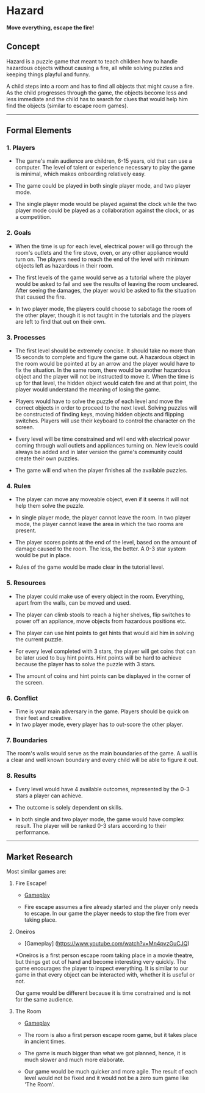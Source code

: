 # Hazard

**Move everything, escape the fire!**
## Concept

Hazard is a puzzle game that meant to teach children how to handle hazardous objects without causing a fire, all while solving puzzles and keeping things playful and funny.

A child steps into a room and has to find all objects that might cause a fire. As the child progresses through the game, the objects become less and less immediate and the child has to search for clues that would help him find the objects (similar to escape room games).

---


## Formal Elements

### 1. Players

* The game's main audience are children, 6-15 years, old that can use a computer. The level of talent or experience necessary to play the game is minimal, which makes onboarding relatively easy.

* The game could be played in both single player mode, and two player mode. 

* The single player mode would be played against the clock while the two player mode could be played as a collaboration against the clock, or as a competition.

### 2. Goals

* When the time is up for each level, electrical power will go through the room's outlets and the fire stove, oven, or any other appliance would turn on. The players need to reach the end of the level with minimum objects left as hazardous in their room.

* The first levels of the game would serve as a tutorial where the player would be asked to fail and see the results of leaving the room uncleared. After seeing the damages, the player would be asked to fix the situation that caused the fire. 

* In two player mode, the players could choose to sabotage the room of the other player, though it is not taught in the tutorials and the players are left to find that out on their own.

### 3. Processes

* The first level should be extremely concise. It should take no more than 15 seconds to complete and figure the game out. A hazardous object in the room would be pointed at by an arrow and the player would have to fix the situation. In the same room, there would be another hazardous object and the player will not be instructed to move it. When the time is up for that level, the hidden object would catch fire and at that point, the player would understand the meaning of losing the game.

* Players would have to solve the puzzle of each level and move the correct objects in order to proceed to the next level. Solving puzzles will be constructed of finding keys, moving hidden objects and flipping switches. Players will use their keyboard to control the character on the screen.

* Every level will be time constrained and will end with electrical power coming through wall outlets and appliances turning on. New levels could always be added and in later version the game's community could create their own puzzles.

* The game will end when the player finishes all the available puzzles.

### 4. Rules

* The player can move any moveable object, even if it seems it will not help them solve the puzzle. 

* In single player mode, the player cannot leave the room. In two player mode, the player cannot leave the area in which the two rooms are present.

* The player scores points at the end of the level, based on the amount of damage caused to the room. The less, the better. A 0-3 star system would be put in place.

* Rules of the game would be made clear in the tutorial level. 


### 5. Resources

* The player could make use of every object in the room. Everything, apart from the walls, can be moved and used.

* The player can climb stools to reach a higher shelves, flip switches to power off an appliance, move objects from hazardous positions etc.

* The player can use hint points to get hints that would aid him in solving the current puzzle.

* For every level completed with 3 stars, the player will get coins that can be later used to buy hint points. Hint points will be hard to achieve because the player has to solve the puzzle with 3 stars. 

* The amount of coins and hint points can be displayed in the corner of the screen.

### 6. Conflict

* Time is your main adversary in the game. Players should be quick on their feet and creative. 
* In two player mode, every player has to out-score the other player. 


### 7. Boundaries


The room's walls would serve as the main boundaries of the game. 
A wall is a clear and well known boundary and every child will be able to figure it out.


### 8. Results

* Every level would have 4 available outcomes, represented by the 0-3 stars a player can achieve. 

* The outcome is solely dependent on skills. 
* In both single and two player mode, the game would have complex result. The player will be ranked 0-3 stars according to their performance.

---

## Market Research

Most similar games are:

1. Fire Escape!
    * [Gameplay](https://www.youtube.com/watch?v=EhbXFbKa3Jo)
    
    * Fire escape assumes a fire already started and the player only needs to escape. In our game the player needs to stop the fire from ever taking place.  

2. Oneiros
    * [Gameplay] (https://www.youtube.com/watch?v=Mn4pvzGuCJQ)

    *Oneiros is a first person escape room taking place in a movie theatre, but things get out of hand and become interesting very quickly. The game encourages the player to inspect everything. It is similar to our game in that every object can be interacted with, whether it is useful or not. 

    Our game would be different because it is time constrained and is not for the same audience. 

3. The Room
    * [Gameplay](https://www.youtube.com/watch?v=dRwzDphvhV4&list=PL5dr1EHvfwpP7DB1cqtuSk0r9kl9VhGF1)

    * The room is also a first person escape room game, but it takes place in ancient times.

    * The game is much bigger than what we got planned, hence, it is much slower and much more elaborate.

    * Our game would be much quicker and more agile. The result of each level would not be fixed and it would not be a zero sum game like 'The Room'. 
